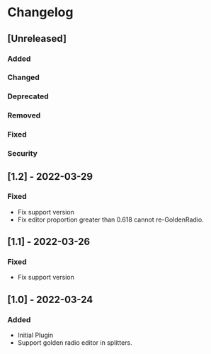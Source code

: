 # Changelog

## [Unreleased]
### Added

### Changed

### Deprecated

### Removed

### Fixed

### Security

## [1.2] - 2022-03-29
### Fixed
- Fix support version
- Fix editor proportion greater than 0.618 cannot re-GoldenRadio.

## [1.1] - 2022-03-26
### Fixed
- Fix support version

## [1.0] - 2022-03-24
### Added
- Initial Plugin
- Support golden radio editor in splitters.